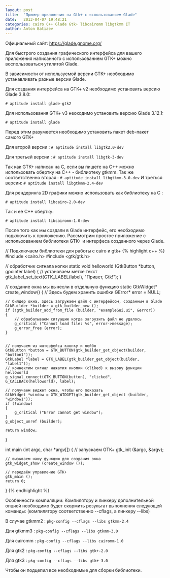 ```yaml
---
layout: post
title:  "Пример приложения на Gtk+ c использованием Glade"
date:   2013-04-07 19:48:21
categories: cairo C++ Glade Gtk+ libcairomm libgtkmm IT
author: Anton Batiaev
---
```

Официальный сайт: https://glade.gnome.org/

Для быстрого создания графического интерфейса для вашего приложения написанного с использованием GTK+ можно воспользоваться утилитой Glade.

В зависимости от используемой версии GTK+ необходимо устанавливать разные версии Glade.

Для создания интерфейса на GTK+ v2 необходимо установить версию Glade 3.8.0:

`# aptitude install glade-gtk2`

Для использования GTK+ v3 неоходимо установить версию Glade 3.12.1:

`# aptitude install glade`

Перед этим разумеется необходимо установить пакет deb-пакет самого GTK+

Для второй версии : `# aptitude install libgtk2.0-dev`

Для третьей версии : `# aptitude install libgtk-3-dev`

Так как GTK+ написан на С, если вы пишете на C++ можно использовать обертку на С++ - библиотеку gtkmm.
Так же соответственно вторая : `# aptitude install libgtkmm-3.0-dev`
И треться версии: `# aptitude install libgtkmm-2.4-dev`

Для рендеринга 2D графики можно использовать как библиотеку на С :

`# aptitude install libcairo-2.0-dev`

Так и её С++ обертку:

`# aptitude install libcairomm-1.0-dev`

После того как мы создали в Glade интерфейс, его необходимо подключить к приложению. Рассмотрим простое приложение с использованием библиотеки GTK+ и интерфеса созданного через Glade.

// Подключаем библиотеки для работы с cairo и gtk+
{% highlight c++ %}
#include <cairo.h>
#include <gtk/gtk.h>

// обработчик сигнала копки
static void helloworld (GtkButton *button, gpointer label)
{
    // установаем метке текст
    gtk_label_set_text(GTK_LABEL(label), "Привет, Gtk!");
}  

// создание окна мы вынесли в отдельную функцию
static GtkWidget* create_window()
{
    // Здесь будем хранить ошибки
    GError* error = NULL;

    // билдер окна, здесь загружаем файл с интерфейсом, созданным в Glade
    GtkBuilder *builder = gtk_builder_new ();
    if (!gtk_builder_add_from_file (builder, "exampleGui.ui", &error))
    {
        // обрабатываем ситуацию когда загрузить файл не удалось
        g_critical ("Cannot load file: %s", error->message);
        g_error_free (error);
    }


    // получаем из интерфейса кнопку и лейбл
    GtkButton *button = GTK_BUTTON(gtk_builder_get_object(builder, "button1"));
    GtkLabel *label = GTK_LABEL(gtk_builder_get_object(builder, "label1"));
    // коннектим сигнал нажатия кнопки (cliked) к вызову функции helloworld
    g_signal_connect(GTK_BUTTON(button), "clicked", G_CALLBACK(helloworld), label);

    // получаем виджет окна, чтобы его показать
    GtkWidget *window = GTK_WIDGET(gtk_builder_get_object (builder, "window1"));
    if (!window)
    {
        g_critical ("Error cannot get window");
    }
    g_object_unref (builder);

    return window;
}

int main (int argc, char *argv[])
{
    // запускаем GTK+
    gtk_init (&argc, &argv);

    // вызываем нашу функцию для создания окна
    gtk_widget_show (create_window ());

    // передаём управление GTK+
    gtk_main ();
    return 0;
}
{% endhighlight %}


Особенности компиляции:
Компилятору и линкеру дополнительной опцией необходимо будет скормить результат выполнения следующей команды:
(компилятору соответственно --cflags, а линкеру --libs)

В случае gtkmm2 : `pkg-config --cflags --libs gtkmm-2.4`

Для gtkmm3 : `pkg-config --cflags --libs gtkmm-3.0`

Для cairomm : `pkg-config --cflags --libs cairomm-1.0`

Для gtk2 : `pkg-config --cflags --libs gtk+-2.0`

Для gtk3 : `pkg-config --cflags --libs gtk+-3.0`

Чтобы он подцепил все необходимые для сборки библиотеки. 